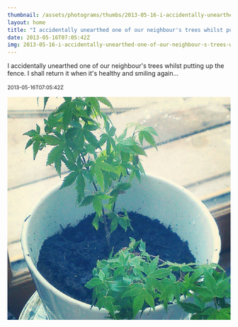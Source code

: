 ```yaml
---
thumbnail: /assets/photograms/thumbs/2013-05-16-i-accidentally-unearthed-one-of-our-neighbour-s-trees-whilst-putting-up-the-fence--i-shall-return-it-when-it-s-healthy-and-smiling-again---.jpg
layout: home
title: "I accidentally unearthed one of our neighbour's trees whilst putting up the fence. I shall return it when it's healthy and smiling again..."
date: 2013-05-16T07:05:42Z
img: 2013-05-16-i-accidentally-unearthed-one-of-our-neighbour-s-trees-whilst-putting-up-the-fence--i-shall-return-it-when-it-s-healthy-and-smiling-again---.jpg
---
```


I accidentally unearthed one of our neighbour's trees whilst putting up the fence. I shall return it when it's healthy and smiling again...

<small>2013-05-16T07:05:42Z</small>

![I accidentally unearthed one of our neighbour's trees whilst putting up the fence. I shall return it when it's healthy and smiling again...](/assets/photograms/original/2013-05-16-i-accidentally-unearthed-one-of-our-neighbour-s-trees-whilst-putting-up-the-fence--i-shall-return-it-when-it-s-healthy-and-smiling-again---.jpg)
